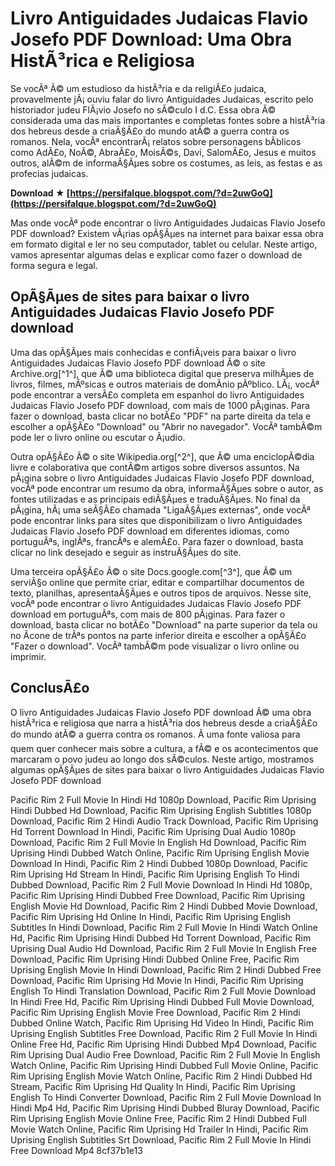 
 
# Livro Antiguidades Judaicas Flavio Josefo PDF Download: Uma Obra HistÃ³rica e Religiosa
  
Se vocÃª Ã© um estudioso da histÃ³ria e da religiÃ£o judaica, provavelmente jÃ¡ ouviu falar do livro Antiguidades Judaicas, escrito pelo historiador judeu FlÃ¡vio Josefo no sÃ©culo I d.C. Essa obra Ã© considerada uma das mais importantes e completas fontes sobre a histÃ³ria dos hebreus desde a criaÃ§Ã£o do mundo atÃ© a guerra contra os romanos. Nela, vocÃª encontrarÃ¡ relatos sobre personagens bÃ­blicos como AdÃ£o, NoÃ©, AbraÃ£o, MoisÃ©s, Davi, SalomÃ£o, Jesus e muitos outros, alÃ©m de informaÃ§Ãµes sobre os costumes, as leis, as festas e as profecias judaicas.
 
**Download ★ [https://persifalque.blogspot.com/?d=2uwGoQ](https://persifalque.blogspot.com/?d=2uwGoQ)**


  
Mas onde vocÃª pode encontrar o livro Antiguidades Judaicas Flavio Josefo PDF download? Existem vÃ¡rias opÃ§Ãµes na internet para baixar essa obra em formato digital e ler no seu computador, tablet ou celular. Neste artigo, vamos apresentar algumas delas e explicar como fazer o download de forma segura e legal.
  
## OpÃ§Ãµes de sites para baixar o livro Antiguidades Judaicas Flavio Josefo PDF download
  
Uma das opÃ§Ãµes mais conhecidas e confiÃ¡veis para baixar o livro Antiguidades Judaicas Flavio Josefo PDF download Ã© o site Archive.org[^1^], que Ã© uma biblioteca digital que preserva milhÃµes de livros, filmes, mÃºsicas e outros materiais de domÃ­nio pÃºblico. LÃ¡, vocÃª pode encontrar a versÃ£o completa em espanhol do livro Antiguidades Judaicas Flavio Josefo PDF download, com mais de 1000 pÃ¡ginas. Para fazer o download, basta clicar no botÃ£o "PDF" na parte direita da tela e escolher a opÃ§Ã£o "Download" ou "Abrir no navegador". VocÃª tambÃ©m pode ler o livro online ou escutar o Ã¡udio.
  
Outra opÃ§Ã£o Ã© o site Wikipedia.org[^2^], que Ã© uma enciclopÃ©dia livre e colaborativa que contÃ©m artigos sobre diversos assuntos. Na pÃ¡gina sobre o livro Antiguidades Judaicas Flavio Josefo PDF download, vocÃª pode encontrar um resumo da obra, informaÃ§Ãµes sobre o autor, as fontes utilizadas e as principais ediÃ§Ãµes e traduÃ§Ãµes. No final da pÃ¡gina, hÃ¡ uma seÃ§Ã£o chamada "LigaÃ§Ãµes externas", onde vocÃª pode encontrar links para sites que disponibilizam o livro Antiguidades Judaicas Flavio Josefo PDF download em diferentes idiomas, como portuguÃªs, inglÃªs, francÃªs e alemÃ£o. Para fazer o download, basta clicar no link desejado e seguir as instruÃ§Ãµes do site.
  
Uma terceira opÃ§Ã£o Ã© o site Docs.google.com[^3^], que Ã© um serviÃ§o online que permite criar, editar e compartilhar documentos de texto, planilhas, apresentaÃ§Ãµes e outros tipos de arquivos. Nesse site, vocÃª pode encontrar o livro Antiguidades Judaicas Flavio Josefo PDF download em portuguÃªs, com mais de 800 pÃ¡ginas. Para fazer o download, basta clicar no botÃ£o "Download" na parte superior da tela ou no Ã­cone de trÃªs pontos na parte inferior direita e escolher a opÃ§Ã£o "Fazer o download". VocÃª tambÃ©m pode visualizar o livro online ou imprimir.
  
## ConclusÃ£o
  
O livro Antiguidades Judaicas Flavio Josefo PDF download Ã© uma obra histÃ³rica e religiosa que narra a histÃ³ria dos hebreus desde a criaÃ§Ã£o do mundo atÃ© a guerra contra os romanos. Ã uma fonte valiosa para quem quer conhecer mais sobre a cultura, a fÃ© e os acontecimentos que marcaram o povo judeu ao longo dos sÃ©culos. Neste artigo, mostramos algumas opÃ§Ãµes de sites para baixar o livro Antiguidades Judaicas Flavio Josefo PDF download
 
Pacific Rim 2 Full Movie In Hindi Hd 1080p Download,  Pacific Rim Uprising Hindi Dubbed Hd Download,  Pacific Rim Uprising English Subtitles 1080p Download,  Pacific Rim 2 Hindi Audio Track Download,  Pacific Rim Uprising Hd Torrent Download In Hindi,  Pacific Rim Uprising Dual Audio 1080p Download,  Pacific Rim 2 Full Movie In English Hd Download,  Pacific Rim Uprising Hindi Dubbed Watch Online,  Pacific Rim Uprising English Movie Download In Hindi,  Pacific Rim 2 Hindi Dubbed 1080p Download,  Pacific Rim Uprising Hd Stream In Hindi,  Pacific Rim Uprising English To Hindi Dubbed Download,  Pacific Rim 2 Full Movie Download In Hindi Hd 1080p,  Pacific Rim Uprising Hindi Dubbed Free Download,  Pacific Rim Uprising English Movie Hd Download,  Pacific Rim 2 Hindi Dubbed Movie Download,  Pacific Rim Uprising Hd Online In Hindi,  Pacific Rim Uprising English Subtitles In Hindi Download,  Pacific Rim 2 Full Movie In Hindi Watch Online Hd,  Pacific Rim Uprising Hindi Dubbed Hd Torrent Download,  Pacific Rim Uprising Dual Audio Hd Download,  Pacific Rim 2 Full Movie In English Free Download,  Pacific Rim Uprising Hindi Dubbed Online Free,  Pacific Rim Uprising English Movie In Hindi Download,  Pacific Rim 2 Hindi Dubbed Free Download,  Pacific Rim Uprising Hd Movie In Hindi,  Pacific Rim Uprising English To Hindi Translation Download,  Pacific Rim 2 Full Movie Download In Hindi Free Hd,  Pacific Rim Uprising Hindi Dubbed Full Movie Download,  Pacific Rim Uprising English Movie Free Download,  Pacific Rim 2 Hindi Dubbed Online Watch,  Pacific Rim Uprising Hd Video In Hindi,  Pacific Rim Uprising English Subtitles Free Download,  Pacific Rim 2 Full Movie In Hindi Online Free Hd,  Pacific Rim Uprising Hindi Dubbed Mp4 Download,  Pacific Rim Uprising Dual Audio Free Download,  Pacific Rim 2 Full Movie In English Watch Online,  Pacific Rim Uprising Hindi Dubbed Full Movie Online,  Pacific Rim Uprising English Movie Watch Online,  Pacific Rim 2 Hindi Dubbed Hd Stream,  Pacific Rim Uprising Hd Quality In Hindi,  Pacific Rim Uprising English To Hindi Converter Download,  Pacific Rim 2 Full Movie Download In Hindi Mp4 Hd,  Pacific Rim Uprising Hindi Dubbed Bluray Download,  Pacific Rim Uprising English Movie Online Free,  Pacific Rim 2 Hindi Dubbed Full Movie Watch Online,  Pacific Rim Uprising Hd Trailer In Hindi,  Pacific Rim Uprising English Subtitles Srt Download,  Pacific Rim 2 Full Movie In Hindi Free Download Mp4
 8cf37b1e13
 

